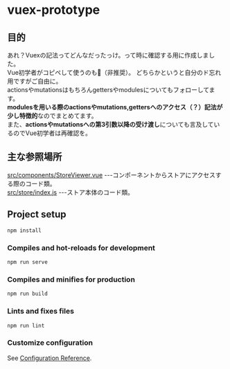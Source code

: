 # vuex-prototype

## 目的
あれ？Vuexの記法ってどんなだったっけ。って時に確認する用に作成しました。  
Vue初学者がコピペして使うのも🙆‍（非推奨）。
どちらかというと自分のド忘れ用ですがご自由に。  
actionsやmutationsはもちろんgettersやmodulesについてもフォローしてます。  
**modulesを用いる際のactionsやmutations,gettersへのアクセス（？）記法が少し特徴的**なのでまとめてます。  
また、**actionsやmutationsへの第3引数以降の受け渡し**についても言及しているのでVue初学者は再確認を。

## 主な参照場所
[src/components/StoreViewer.vue](https://github.com/cSyu2611/vuex-prototype/blob/master/src/components/StoreViewer.vue)
---コンポーネントからストアにアクセスする際のコード類。  
[src/store/index.js](https://github.com/cSyu2611/vuex-prototype/blob/master/src/store/index.js)
---ストア本体のコード類。

## Project setup
```
npm install
```

### Compiles and hot-reloads for development
```
npm run serve
```

### Compiles and minifies for production
```
npm run build
```

### Lints and fixes files
```
npm run lint
```

### Customize configuration
See [Configuration Reference](https://cli.vuejs.org/config/).
